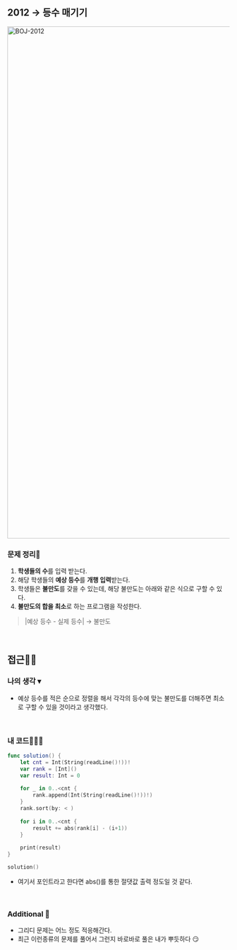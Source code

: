 ## 2012 → 등수 매기기

<img width="1159" alt="BOJ-2012" src="https://user-images.githubusercontent.com/64394744/165246334-b921746f-1c47-47b5-a584-e979244c3893.png">

</br>


### 문제 정리📝
1. **학생들의 수**를 입력 받는다.
2. 해당 학생들의 **예상 등수**를 **개행 입력**받는다.
3. 학생들은 **불만도**를 갖을 수 있는데, 해당 불만도는 아래와 같은 식으로 구할 수 있다.
4. **불만도의 합을 최소**로 하는 프로그램을 작성한다.
> |예상 등수 - 실제 등수| → 불만도

</br>

## 접근🚶🏻
### 나의 생각 ▾
- 예상 등수를 적은 순으로 정렬을 해서 각각의 등수에 맞는 불만도를 더해주면 최소로 구할 수 있을 것이라고 생각했다.

</br>


### 내 코드👨🏻‍💻
```swift
func solution() {
    let cnt = Int(String(readLine()!))!
    var rank = [Int]()
    var result: Int = 0
    
    for _ in 0..<cnt {
        rank.append(Int(String(readLine()!))!)
    }
    rank.sort(by: < )
    
    for i in 0..<cnt {
        result += abs(rank[i] - (i+1))
    }
        
    print(result)
}

solution()
```

- 여기서 포인트라고 한다면 abs()를 통한 절댓값 출력 정도일 것 같다.

</br>


### Additional 📂
- 그리디 문제는 어느 정도 적응해간다.
- 최근 이런종류의 문제를 풀어서 그런지 바로바로 풀은 내가 뿌듯하다 😏
